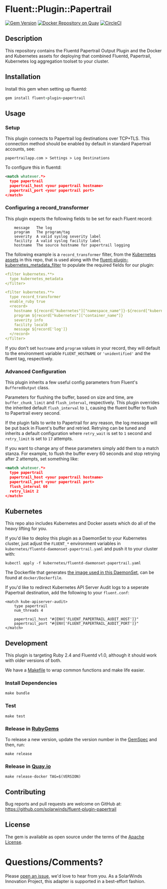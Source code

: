 # Fluent::Plugin::Papertrail

[![Gem Version](https://badge.fury.io/rb/fluent-plugin-papertrail.svg)](https://badge.fury.io/rb/fluent-plugin-papertrail) [![Docker Repository on Quay](https://quay.io/repository/solarwinds/fluentd-kubernetes/status "Docker Repository on Quay")](https://quay.io/repository/solarwinds/fluentd-kubernetes) [![CircleCI](https://circleci.com/gh/solarwinds/fluent-plugin-papertrail/tree/master.svg?style=shield)](https://circleci.com/gh/solarwinds/fluent-plugin-papertrail/tree/master)

## Description

This repository contains the Fluentd Papertrail Output Plugin and the Docker and Kubernetes assets for deploying that combined Fluentd, Papertrail, Kubernetes log aggregation toolset to your cluster.

## Installation

Install this gem when setting up fluentd:
```ruby
gem install fluent-plugin-papertrail
```

## Usage

### Setup

This plugin connects to Papertrail log destinations over TCP+TLS. This connection method should be enabled by default in standard Papertrail accounts, see:
```
papertrailapp.com > Settings > Log Destinations
```

To configure this in fluentd:
```xml
<match whatever.*>
  type papertrail
  papertrail_host <your papertrail hostname>
  papertrail_port <your papertrail port>
</match>
```

### Configuring a record_transformer

This plugin expects the following fields to be set for each Fluent record:
```
    message   The log
    program   The program/tag
    severity  A valid syslog severity label
    facility  A valid syslog facility label
    hostname  The source hostname for papertrail logging
```

The following example is a `record_transformer` filter, from the [Kubernetes assets](docker/conf/kubernetes.conf) in this repo, that is used along with the [fluent-plugin-kubernetes_metadata_filter](https://github.com/fabric8io/fluent-plugin-kubernetes_metadata_filter) to populate the required fields for our plugin:
```yaml
<filter kubernetes.**>
  type kubernetes_metadata
</filter>

<filter kubernetes.**>
  type record_transformer
  enable_ruby true
  <record>
    hostname ${record["kubernetes"]["namespace_name"]}-${record["kubernetes"]["pod_name"]}
    program ${record["kubernetes"]["container_name"]}
    severity info
    facility local0
    message ${record['log']}
  </record>
</filter>
```

If you don't set `hostname` and `program` values in your record, they will default to the environment variable `FLUENT_HOSTNAME` or `'unidentified'` and the fluent tag, respectively.

### Advanced Configuration
This plugin inherits a few useful config parameters from Fluent's `BufferedOutput` class.

Parameters for flushing the buffer, based on size and time, are `buffer_chunk_limit` and `flush_interval`, respectively. This plugin overrides the inherited default `flush_interval` to `1`, causing the fluent buffer to flush to Papertrail every second. 

If the plugin fails to write to Papertrail for any reason, the log message will be put back in Fluent's buffer and retried. Retrying can be tuned and inherits a default configuration where `retry_wait` is set to `1` second and `retry_limit` is set to `17` attempts.

If you want to change any of these parameters simply add them to a match stanza. For example, to flush the buffer every 60 seconds and stop retrying after 2 attempts, set something like:
```xml
<match whatever.*>
  type papertrail
  papertrail_host <your papertrail hostname>
  papertrail_port <your papertrail port>
  flush_interval 60
  retry_limit 2
</match>
```

## Kubernetes

This repo also includes Kubernetes and Docker assets which do all of the heavy lifting for you.

If you'd like to deploy this plugin as a DaemonSet to your Kubernetes cluster, just adjust the `FLUENT_*` environment variables in `kubernetes/fluentd-daemonset-papertrail.yaml` and push it to your cluster with:

```
kubectl apply -f kubernetes/fluentd-daemonset-papertrail.yaml
```

The Dockerfile that generates [the image used in this DaemonSet](https://quay.io/repository/solarwinds/fluentd-kubernetes), can be found at `docker/Dockerfile`.

If you'd like to redirect Kubernetes API Server Audit logs to a seperate Papertrail destination, add the following to your `fluent.conf`:
```
<match kube-apiserver-audit>
    type papertrail
    num_threads 4

    papertrail_host "#{ENV['FLUENT_PAPERTRAIL_AUDIT_HOST']}"
    papertrail_port "#{ENV['FLUENT_PAPERTRAIL_AUDIT_PORT']}"
</match>
```

## Development

This plugin is targeting Ruby 2.4 and Fluentd v1.0, although it should work with older versions of both.

We have a [Makefile](Makefile) to wrap common functions and make life easier.

### Install Dependencies
`make bundle`

### Test
`make test`

### Release in [RubyGems](https://rubygems.org/gems/fluent-plugin-papertrail)
To release a new version, update the version number in the [GemSpec](fluent-plugin-papertrail.gemspec) and then, run:

`make release`

### Release in [Quay.io](https://quay.io/repository/solarwinds/fluentd-kubernetes)

`make release-docker TAG=$(VERSION)`

## Contributing

Bug reports and pull requests are welcome on GitHub at: https://github.com/solarwinds/fluent-plugin-papertrail

## License

The gem is available as open source under the terms of the [Apache License](LICENSE).

# Questions/Comments?

Please [open an issue](https://github.com/solarwinds/fluent-plugin-papertrail/issues/new), we'd love to hear from you. As a SolarWinds Innovation Project, this adapter is supported in a best-effort fashion.
